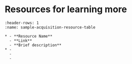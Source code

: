 # Resources for learning more

```{list-table}
:header-rows: 1
:name: sample-acquisition-resource-table

* - **Resource Name**
  - **Link**
  - **Brief description**
* -  
  - 
  - 

```